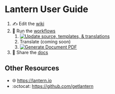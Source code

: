 # Lantern User Guide
1. ✍️ Edit the [wiki](https://github.com/getlantern/guide/wiki)
2. 🏃 Run the [workflows](https://github.com/getlantern/guide/actions)
    1. [![Update source, templates, & translations](https://github.com/getlantern/guide/actions/workflows/update.yml/badge.svg)](https://github.com/getlantern/guide/actions/workflows/update.yml)
    2. Translate (coming soon)
    3. [![Generate Document PDF](https://github.com/getlantern/guide/actions/workflows/generate.yml/badge.svg)](https://github.com/getlantern/guide/actions/workflows/generate.yml)
4. 📖 Share the [docs](https://github.com/getlantern/guide/tree/main/docs/output)

## Other Resources
- 🌐 https://lantern.io
- :octocat: https://github.com/getlantern

